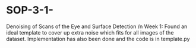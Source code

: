 # SOP-3-1-
Denoising of Scans of the Eye and Surface Detection /n
Week 1:
      Found an ideal template to cover up extra noise which fits for all images of the dataset.
      Implementation has also been done and the code is in template.py
